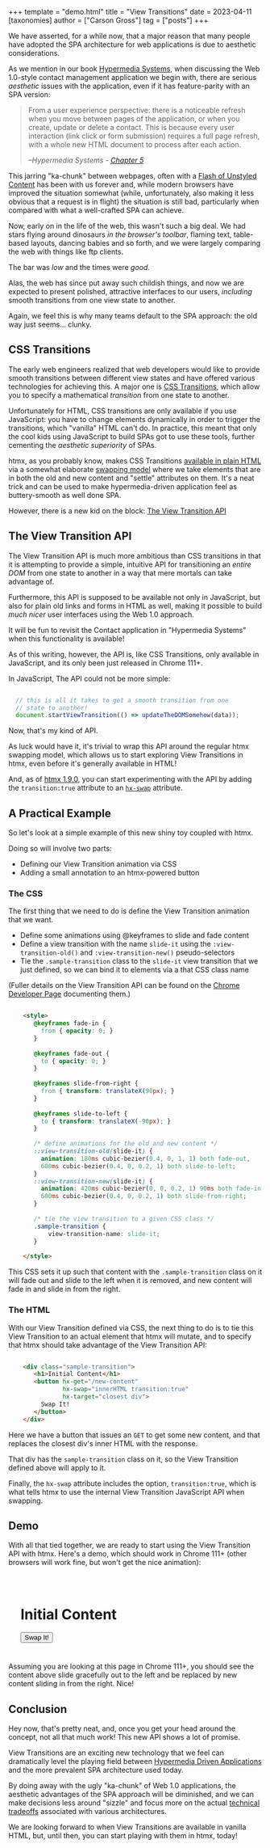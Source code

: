 +++
template = "demo.html"
title = "View Transitions"
date = 2023-04-11
[taxonomies]
author = ["Carson Gross"]
tag = ["posts"]
+++

We have asserted, for a while now, that a major reason that many people have adopted the SPA architecture for web applications
is due to aesthetic considerations. 

As we mention in our book [Hypermedia Systems](https://hypermedia.systems), when
discussing the Web 1.0-style contact management application we begin with, there are serious _aesthetic_ issues with
the application, even if it has feature-parity with an SPA version:

> From a user experience perspective: there is a noticeable refresh when you move between pages of the application, or when you create, update or
> delete a contact. This is because every user interaction (link click or form submission) requires a full page
> refresh, with a whole new HTML document to process after each action.
>
> *–Hypermedia Systems - [Chapter 5](https://hypermedia.systems/book/extending-html-as-hypermedia/)*

This jarring "ka-chunk" between webpages, often with a [Flash of Unstyled Content](https://webkit.org/blog/66/the-fouc-problem/)
has been with us forever and, while modern browsers have improved the situation somewhat (while, unfortunately, also making
it less obvious that a request is in flight) the situation is still bad, particularly when compared with what a well-crafted
SPA can achieve.

Now, early on in the life of the web, this wasn't such a big deal. We had stars flying around dinosaurs _in the browser's toolbar_,
flaming text, table-based layouts, dancing babies and so forth, and we were largely comparing the web with things like
ftp clients.

The bar was _low_ and the times were _good_.

Alas, the web has since put away such childish things, and now we are expected to present polished, attractive interfaces
to our users, _including_ smooth transitions from one view state to another.  

Again, we feel this is why many teams default to the SPA approach: the old way just seems... clunky.

## CSS Transitions

The early web engineers realized that web developers would like to provide smooth transitions between different view states
and have offered various technologies for achieving this. A major one is [CSS Transitions](https://developer.mozilla.org/en-US/docs/Web/CSS/transition),
which allow you to specify a mathematical _transition_ from one state to another.

Unfortunately for HTML, CSS transitions are only available if you use JavaScript: you have to change elements dynamically
in order to trigger the transitions, which "vanilla" HTML can't do. In practice, this meant that only the cool kids
using JavaScript to build SPAs got to use these tools, further cementing the _aesthetic superiority_ of SPAs.

htmx, as you probably know, makes CSS Transitions [available in plain HTML](https://htmx.org/examples/animations/) via
a somewhat elaborate [swapping model](https://htmx.org/docs/#request-operations) where we take elements that are in both
the old and new content and "settle" attributes on them. It's a neat trick and can be used to make hypermedia-driven
application feel as buttery-smooth as well done SPA.

However, there is a new kid on the block: [The View Transition API](https://developer.chrome.com/docs/web-platform/view-transitions/)

## The View Transition API

The View Transition API is much more ambitious than CSS transitions in that it is attempting to provide a simple, intuitive
API for transitioning an _entire DOM_ from one state to another in a way that mere mortals can take advantage of. 

Furthermore, this API is supposed to be available not only in JavaScript, but also for plain old links and forms in HTML as well, 
making it possible to build _much nicer_ user interfaces using the Web 1.0 approach.

It will be fun to revisit the Contact application in "Hypermedia Systems" when this functionality is available!

As of this writing, however, the API is, like CSS Transitions, only available in JavaScript, and its only been just
released in Chrome 111+.

In JavaScript, The API could not be more simple:

```js

  // this is all it takes to get a smooth transition from one 
  // state to another!
  document.startViewTransition(() => updateTheDOMSomehow(data));

```

Now, that's my kind of API.

As luck would have it, it's trivial to wrap this API around the regular htmx swapping model, which allows us to
start exploring View Transitions in htmx, even before it's generally available in HTML! 

And, as of [htmx 1.9.0](https://unpkg.com/htmx.org@1.9.0), you can start experimenting with the API by adding the 
`transition:true` attribute to an [`hx-swap`](/attributes/hx-swap) attribute.

## A Practical Example

So let's look at a simple example of this new shiny toy coupled with htmx.  

Doing so will involve two parts: 

* Defining our View Transition animation via CSS
* Adding a small annotation to an htmx-powered button

### The CSS

The first thing that we need to do is define the View Transition animation that we want.

* Define some animations using @keyframes to slide and fade content
* Define a view transition with the name `slide-it` using the `:view-transition-old()` and `:view-transition-new()` pseudo-selectors
* Tie the `.sample-transition` class to the `slide-it` view transition that we just defined, so we can bind it to elements via a that CSS class name

(Fuller details on the View Transition API can be found on the [Chrome Developer Page](https://developer.chrome.com/docs/web-platform/view-transitions/)
documenting them.)

```html

    <style>
       @keyframes fade-in {
         from { opacity: 0; }
       }
    
       @keyframes fade-out {
         to { opacity: 0; }
       }
    
       @keyframes slide-from-right {
         from { transform: translateX(90px); }
       }
    
       @keyframes slide-to-left {
         to { transform: translateX(-90px); }
       }
    
       /* define animations for the old and new content */
       ::view-transition-old(slide-it) {
         animation: 180ms cubic-bezier(0.4, 0, 1, 1) both fade-out,
         600ms cubic-bezier(0.4, 0, 0.2, 1) both slide-to-left;
       }
       ::view-transition-new(slide-it) {
         animation: 420ms cubic-bezier(0, 0, 0.2, 1) 90ms both fade-in,
         600ms cubic-bezier(0.4, 0, 0.2, 1) both slide-from-right;
       }
    
       /* tie the view transition to a given CSS class */
       .sample-transition {
           view-transition-name: slide-it;
       }
        
    </style>

```

This CSS sets it up such that content with the `.sample-transition` class on it will fade out and slide to the left when 
it is removed, and new content will fade in and slide in from the right.

### The HTML

With our View Transition defined via CSS, the next thing to do is to tie this View Transition to an actual element that
htmx will mutate, and to specify that htmx should take advantage of the View Transition API:

```html

    <div class="sample-transition">
       <h1>Initial Content</h1>
       <button hx-get="/new-content" 
               hx-swap="innerHTML transition:true" 
               hx-target="closest div">
         Swap It!
       </button>
    </div>

```

Here we have a button that issues an `GET` to get some new content, and that replaces the closest div's inner HTML
with the response. 

That div has the `sample-transition` class on it, so the View Transition defined above will apply to it. 

Finally, the `hx-swap` attribute includes the option, `transition:true`, which is what tells htmx to use the
internal View Transition JavaScript API when swapping.

## Demo

With all that tied together, we are ready to start using the View Transition API with htmx. Here's a demo, which
should work in Chrome 111+ (other browsers will work fine, but won't get the nice animation):

<style>
   @keyframes fade-in {
     from { opacity: 0; }
   }

   @keyframes fade-out {
     to { opacity: 0; }
   }

   @keyframes slide-from-right {
     from { transform: translateX(90px); }
   }

   @keyframes slide-to-left {
     to { transform: translateX(-90px); }
   }

   /* define animations for the old and new content */
   ::view-transition-old(slide-it) {
     animation: 180ms cubic-bezier(0.4, 0, 1, 1) both fade-out,
     600ms cubic-bezier(0.4, 0, 0.2, 1) both slide-to-left;
   }
   ::view-transition-new(slide-it) {
     animation: 420ms cubic-bezier(0, 0, 0.2, 1) 90ms both fade-in,
     600ms cubic-bezier(0.4, 0, 0.2, 1) both slide-from-right;
   }

   /* tie the view transition to a given CSS class */
   .sample-transition {
       view-transition-name: slide-it;
   }
    
</style>


<div class="sample-transition" style="padding: 24px">
   <h1>Initial Content</h1>
   <button hx-get="/new-content" hx-swap="innerHTML transition:true" hx-target="closest div">
     Swap It!
   </button>
</div>

<script>
    var originalContent = htmx.find(".sample-transition").innerHTML;

    this.server.respondWith("GET", "/new-content", function(xhr){
        xhr.respond(200,  {}, "<h1>New Content</h1> <button hx-get='/original-content' hx-swap='innerHTML transition:true' hx-target='closest div'>Restore It! </button>")
    });

    this.server.respondWith("GET", "/original-content", function(xhr){
        xhr.respond(200,  {}, originalContent)
    });
</script>

Assuming you are looking at this page in Chrome 111+, you should see the content above slide gracefully out to the
left and be replaced by new content sliding in from the right. Nice!

## Conclusion

Hey now, that's pretty neat, and, once you get your head around the concept, not all that much work! This new API
shows a lot of promise.

View Transitions are an exciting new technology that we feel can dramatically level the playing field between
[Hypermedia Driven Applications](https://htmx.org/essays/hypermedia-driven-applications/) and the more prevalent SPA
architecture used today.

By doing away with the ugly "ka-chunk" of Web 1.0 applications, the aesthetic advantages of the
SPA approach will be diminished, and we can make decisions less around "sizzle" and focus more on the actual [technical
tradeoffs](https://htmx.org/essays/when-to-use-hypermedia/) associated with various architectures.

We are looking forward to when View Transitions are available in vanilla HTML, but, until then, you can start playing
with them in htmx, today!

